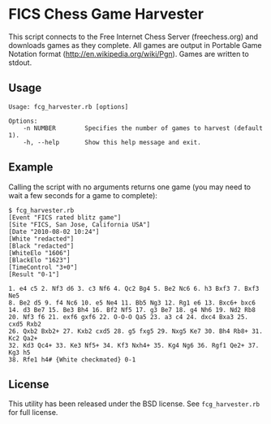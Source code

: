 # FICS Chess Game Harvester

This script connects to the Free Internet Chess Server (freechess.org)
and downloads games as they complete.  All games are output in Portable
Game Notation format (http://en.wikipedia.org/wiki/Pgn).  Games are written
to stdout.

## Usage
```
Usage: fcg_harvester.rb [options]

Options:
    -n NUMBER        Specifies the number of games to harvest (default 1).
    -h, --help       Show this help message and exit.
```

## Example
Calling the script with no arguments returns one game (you may need to wait
a few seconds for a game to complete):
```
$ fcg_harvester.rb
[Event "FICS rated blitz game"]
[Site "FICS, San Jose, California USA"]
[Date "2010-08-02 10:24"]
[White "redacted"]
[Black "redacted"]
[WhiteElo "1606"]
[BlackElo "1623"]
[TimeControl "3+0"]
[Result "0-1"]

1. e4 c5 2. Nf3 d6 3. c3 Nf6 4. Qc2 Bg4 5. Be2 Nc6 6. h3 Bxf3 7. Bxf3 Ne5
8. Be2 d5 9. f4 Nc6 10. e5 Ne4 11. Bb5 Ng3 12. Rg1 e6 13. Bxc6+ bxc6
14. d3 Be7 15. Be3 Bh4 16. Bf2 Nf5 17. g3 Be7 18. g4 Nh6 19. Nd2 Rb8
20. Nf3 f6 21. exf6 gxf6 22. O-O-O Qa5 23. a3 c4 24. dxc4 Bxa3 25. cxd5 Rxb2
26. Qxb2 Bxb2+ 27. Kxb2 cxd5 28. g5 fxg5 29. Nxg5 Ke7 30. Bh4 Rb8+ 31. Kc2 Qa2+
32. Kd3 Qc4+ 33. Ke3 Nf5+ 34. Kf3 Nxh4+ 35. Kg4 Ng6 36. Rgf1 Qe2+ 37. Kg3 h5
38. Rfe1 h4# {White checkmated} 0-1
```

## License
This utility has been released under the BSD license.  See
```fcg_harvester.rb``` for full license.
